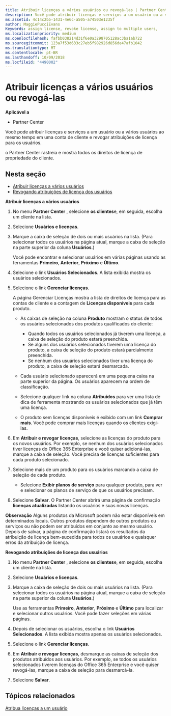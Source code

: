 ```yaml
---
title: Atribuir licenças a vários usuários ou revogá-las | Partner Center
description: Você pode atribuir licenças e serviços a um usuário ou a vários usuários ao mesmo tempo em uma conta de cliente e revogar atribuições de licença para os usuários.
ms.assetid: 4c14c2b5-1431-4e6c-a505-a74503e1235f
author: MaggiePucciEvans
Keywords: assign license, revoke license, assign to multiple users,
ms.localizationpriority: medium
ms.openlocfilehash: fafbb038214d31f6e0a3298705128ac3ba1ab722
ms.sourcegitcommit: 123a7f53d633c27eb5f982926d856de47afb1042
ms.translationtype: MT
ms.contentlocale: pt-BR
ms.lasthandoff: 10/09/2018
ms.locfileid: "4490002"
---
```

# <a name="assign-or-revoke-licenses-to-multiple-users"></a>Atribuir licenças a vários usuários ou revogá-las

**Aplicável a**

-  Partner Center

Você pode atribuir licenças e serviços a um usuário ou a vários usuários ao mesmo tempo em uma conta de cliente e revogar atribuições de licença para os usuários.

o Partner Center rastreia e mostra todos os direitos de licença de propriedade do cliente.

## <a name="in-this-section"></a>Nesta seção


-   [Atribuir licenças a vários usuários](#assign-licenses-to-groups)
-   [Revogando atribuições de licença dos usuários](#revoking-licenses)

<a href="" id="assign-licenses-to-groups"></a>
**Atribuir licenças a vários usuários**

1.  No menu **Partner Center** , selecione **os clientes**e, em seguida, escolha um cliente na lista.
2.  Selecione **Usuários e licenças**.
3.  Marque a caixa de seleção de dois ou mais usuários na lista. (Para selecionar todos os usuários na página atual, marque a caixa de seleção na parte superior da coluna **Usuários**.)

    Você pode encontrar e selecionar usuários em várias páginas usando as ferramentas **Primeiro**, **Anterior**, **Próximo** e **Último**.

4.  Selecione o link **Usuários Selecionados**. A lista exibida mostra os usuários selecionados.
5.  Selecione o link **Gerenciar licenças**.

    A página Gerenciar Licenças mostra a lista de direitos de licença para as contas de cliente e a contagem de **Licenças disponíveis** para cada produto.

    -   As caixas de seleção na coluna **Produto** mostram o status de todos os usuários selecionados dos produtos qualificados do cliente:

        -   Quando todos os usuários selecionados já tiverem uma licença, a caixa de seleção do produto estará preenchida.
        -   Se alguns dos usuários selecionados tiverem uma licença do produto, a caixa de seleção do produto estará parcialmente preenchida.
        -   Se nenhum dos usuários selecionados tiver uma licença do produto, a caixa de seleção estará desmarcada.
    -   Cada usuário selecionado aparecerá em uma pequena caixa na parte superior da página. Os usuários aparecem na ordem de classificação.

    -   Selecione qualquer link na coluna **Atribuídos** para ver uma lista de dica de ferramenta mostrando os usuários selecionados que já têm uma licença.

    -   O produto sem licenças disponíveis é exibido com um link **Comprar mais**. Você pode comprar mais licenças quando os clientes exigi-las.

6.  Em **Atribuir e revogar licenças**, selecione as licenças do produto para os novos usuários. Por exemplo, se nenhum dos usuários selecionados tiver licenças do Office 365 Enterprise e você quiser adicioná-las, marque a caixa de seleção. Você precisa de licenças suficientes para cada produto selecionado.
7.  Selecione mais de um produto para os usuários marcando a caixa de seleção de cada produto.
    -   Selecione **Exibir planos de serviço** para qualquer produto, para ver e selecionar os planos de serviço de que os usuários precisam.

8.  Selecione **Salvar**. O Partner Center abrirá uma página de confirmação **licenças atualizadas** listando os usuários e suas novas licenças.

**Observação**  Alguns produtos da Microsoft podem não estar disponíveis em determinados locais. Outros produtos dependem de outros produtos ou serviços ou não podem ser atribuídos em conjunto ao mesmo usuário. Depois de salvar, a página de confirmação listará os resultados da atribuição de licença bem-sucedida para todos os usuários e quaisquer erros da atribuição de licença.

 

<a href="" id="revoking-licenses"></a>
**Revogando atribuições de licença dos usuários**

1.  No menu **Partner Center** , selecione **os clientes**e, em seguida, escolha um cliente na lista.
2.  Selecione **Usuários e licenças**.
3.  Marque a caixa de seleção de dois ou mais usuários na lista. (Para selecionar todos os usuários na página atual, marque a caixa de seleção na parte superior da coluna **Usuários**.)

    Use as ferramentas **Primeiro**, **Anterior**, **Próximo** e **Último** para localizar e selecionar outros usuários. Você pode fazer seleções em várias páginas.

4.  Depois de selecionar os usuários, escolha o link **Usuários Selecionados**. A lista exibida mostra apenas os usuários selecionados.
5.  Selecione o link **Gerenciar licenças**.
6.  Em **Atribuir e revogar licenças**, desmarque as caixas de seleção dos produtos atribuídos aos usuários. Por exemplo, se todos os usuários selecionados tiverem licenças do Office 365 Enterprise e você quiser revogá-las, marque a caixa de seleção para desmarcá-la.
7.  Selecione **Salvar**.

## <a name="related-topics"></a>Tópicos relacionados


[Atribua licenças a um usuário](assign-licenses-to-users.md)

 

 



